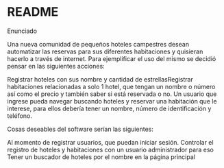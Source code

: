 # README

Enunciado

Una nueva comunidad de pequeños hoteles campestres desean automatizar las reservas para sus diferentes habitaciones y quisieran hacerlo a través de internet. Para ejemplificar el uso del mismo se decidió pensar en las siguientes acciones:

Registrar hoteles con sus nombre y cantidad de estrellasRegistrar habitaciones relacionadas a solo 1 hotel, que tengan un nombre o número así como el precio y también saber si está reservada o no.
Un usuario que ingrese pueda navegar buscando hoteles y reservar una habitación que le interese, para ellos debería tener un nombre, número de identificación y teléfono.

Cosas deseables del software serían las siguientes:

Al momento de registrar usuarios, que puedan iniciar sesión.
Controlar el registro de hoteles y habitaciones con un usuario administrador para eso
Tener un buscador de hoteles por el nombre en la página principal
